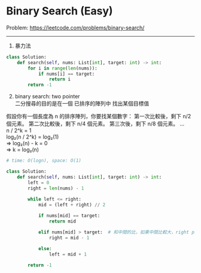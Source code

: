 Binary Search (Easy)
===

Problem: https://leetcode.com/problems/binary-search/

---

1. 暴力法
```python
class Solution:
    def search(self, nums: List[int], target: int) -> int:
        for i in range(len(nums)):
            if nums[i] == target:
                return i
        return -1
```

2. binary search: two pointer      
二分搜尋的目的是在一個 已排序的陣列中 找出某個目標值

假設你有一個長度為 n 的排序陣列，你要找某個數字：
第一次比較後，剩下 n/2 個元素。
第二次比較後，剩下 n/4 個元素。
第三次後，剩下 n/8 個元素。
...       
n / 2^k = 1     
log₂(n / 2^k) = log₂(1)     
=> log₂(n) - k = 0    
=> k = log₂(n)    

```python
# time: O(logn), space: O(1)

class Solution:
    def search(self, nums: List[int], target: int) -> int:
        left = 0
        right = len(nums) - 1
        
        while left <= right:
            mid = (left + right) // 2

            if nums[mid] == target: 
                return mid

            elif nums[mid] > target:  # 和中間的比，如果中間比較大，right pointer 變成中間左邊的那一個數字，繼續比
                right = mid - 1

            else:
                left = mid + 1
        
        return -1
```
